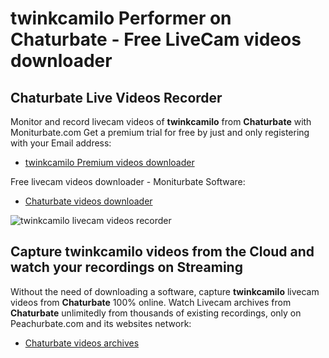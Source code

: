 # twinkcamilo Performer on Chaturbate - Free LiveCam videos downloader

## Chaturbate Live Videos Recorder

Monitor and record livecam videos of **twinkcamilo** from **Chaturbate** with Moniturbate.com
Get a premium trial for free by just and only registering with your Email address:
* [twinkcamilo Premium videos downloader](https://moniturbate.com/request-demo-licence-key.html)

Free livecam videos downloader - Moniturbate Software:
* [Chaturbate videos downloader](https://moniturbate.com/moniturbate-download-software.html)

![twinkcamilo livecam videos recorder](https://peachurnet.com/templates/moniturbate-software.png)


## Capture twinkcamilo videos from the Cloud and watch your recordings on Streaming

Without the need of downloading a software, capture **twinkcamilo** livecam videos from **Chaturbate** 100% online.
Watch Livecam archives from **Chaturbate** unlimitedly from thousands of existing recordings, only on Peachurbate.com and its websites network:
* [Chaturbate videos archives](https://peachurnet.com/)